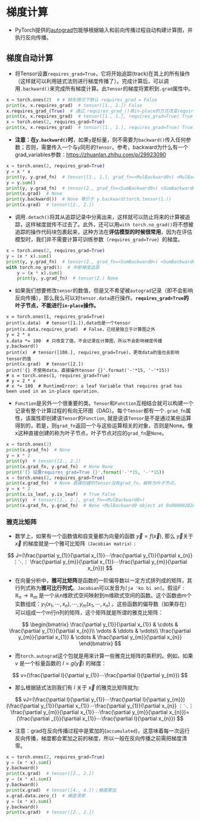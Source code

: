 # 梯度计算

- PyTorch提供的[autograd](https://pytorch.org/docs/stable/autograd.html)包能够根据输入和前向传播过程自动构建计算图，并执行反向传播。

## 梯度自动计算

- 将Tensor设置`requires_grad=True`，它将开始追踪(track)在其上的所有操作（这样就可以利用链式法则进行梯度传播了）。完成计算后，可以调用`.backward()`来完成所有梯度计算。此`Tensor`的梯度将累积到`.grad`属性中。

~~~python
x = torch.ones(2)  # # 缺失情况下默认 requires_grad = False
print(x, x.requires_grad)  # tensor([1., 1.]) False
x.requires_grad_(True)  # 通过.requires_grad_()用in-place的方式改变requires_grad属性
print(x, x.requires_grad)  # tensor([1., 1.], requires_grad=True) True
x = torch.ones(2, requires_grad=True)
print(x, x.requires_grad)  # tensor([1., 1.], requires_grad=True) True
~~~

- **注意：在`y.backward()`时**，如果`y`是标量，则不需要为`backward()`传入任何参数；否则，需要传入一个与`y`同形的`Tensor`。参考，backward为什么有一个grad_variables参数：<https://zhuanlan.zhihu.com/p/29923090>

~~~python
x = torch.ones(2, requires_grad=True)
y = x * x
print(y, y.grad_fn)  # tensor([1., 1.], grad_fn=<MulBackward0>) <MulBackward0 object at 0x000001521DC5BF60>
y = y.sum()
print(y, y.grad_fn)  # tensor(2., grad_fn=<SumBackward0>) <SumBackward0 object at 0x000001521DC5BF60>
print(x.grad)  # None
print(y.backward())  # None 等价于 y.backward(torch.tensor(1.))
print(x.grad)  # tensor([2., 2.])
~~~

- 调用`.detach()`将其从追踪记录中分离出来，这样就可以防止将来的计算被追踪，这样梯度就传不过去了。此外，还可以用`with torch.no_grad()`将不想被追踪的操作代码块包裹起来，这种方法在**评估模型的时候很常用**，因为在评估模型时，我们并不需要计算可训练参数（`requires_grad=True`）的梯度。

~~~python
x = torch.ones(2, requires_grad=True)
y = (x * x).sum()
print(y, y.grad_fn)  # tensor(2., grad_fn=<SumBackward0>) <SumBackward0 object at 0x000001A08211D1D0>
with torch.no_grad():  # 中断梯度追踪
    y = (x * x).sum()
    print(y, y.grad_fn)  # tensor(2.) None
~~~

- 如果我们想要修改`tensor`的数值，但是又不希望被`autograd`记录（即不会影响反向传播），那么我么可以对`tensor.data`进行操作。**`requires_grad=True`的叶子节点，不能进行`in-place`操作。**

~~~
x = torch.ones(1, requires_grad=True)
print(x.data)  # tensor([1.]),data也是一个tensor
print(x.data.requires_grad)  # False，已经是独立于计算图之外
y = 2 * x
x.data *= 100  # 只改变了值，不会记录在计算图，所以不会影响梯度传播
y.backward()
print(x)  # tensor([100.], requires_grad=True)，更改data的值也会影响tensor的值
print(x.grad)  # tensor([2.])
print('{} 不使用data，直接操作tensor {}'.format('-'*15, '-'*15))
# x = torch.ones(1, requires_grad=True)
# y = 2 * x
# x *= 100  # RuntimeError: a leaf Variable that requires grad has been used in an in-place operation.
~~~

- `Function`是另外一个很重要的类。`Tensor`和`Function`互相结合就可以构建一个记录有整个计算过程的有向无环图（DAG）。每个`Tensor`都有一个`.grad_fn`属性，该属性即创建该`Tensor`的`Function`, 就是说该`Tensor`是不是通过某些运算得到的，若是，则`grad_fn`返回一个与这些运算相关的对象，否则是None。像x这种直接创建的称为叶子节点，叶子节点对应的`grad_fn`是`None`。

~~~python
x = torch.ones(2)
print(x.grad_fn)  # None
y = x * 2
print(y)  # tensor([2., 2.])
print(x.grad_fn, y.grad_fn)  # None None
print('{} 设置requires_grad=True {}'.format('-'*15, '-'*15))
x = torch.ones(2, requires_grad=True)
print(x.grad_fn)  # None 直接创建的Tensor没有grad_fn，被称为叶子节点。
y = x * 2
print(x.is_leaf, y.is_leaf)  # True False
print(y)  # tensor([2., 2.], grad_fn=<MulBackward0>)
print(x.grad_fn, y.grad_fn)  # None <MulBackward0 object at 0x00000282A67BCF28>
~~~

### 雅克比矩阵

- 数学上，如果有一个函数值和自变量都为向量的函数  $\vec{y} =f(\vec{x})$, 那么 $\vec{y}$关于 $\vec{x}$ 的梯度就是一个雅可比矩阵`（Jacobian matrix）`:

$$
J=(\frac{\partial y_{1}}{\partial x_{1}}⋯\frac{\partial y_{1}}{\partial x_{n}} ⋮⋱⋮ \frac{\partial y_{m}}{\partial x_{1}}⋯\frac{\partial y_{m}}{\partial x_{n}})
$$

- 在向量分析中，**雅可比矩阵**是函数的一阶偏导数以一定方式排列成的矩阵，其行列式称为**雅可比行列式**。`Jacobian`可以发音为`[ja ˈko bi ən]`。假设$F:\mathbb{R}_{n}\rightarrow \mathbb{R}_{m}$ 是一个从n维欧式空间映射到m维欧式空间的函数。这个函数由m个实数组成：$y_{1}(x_{1},\cdots ,x_{n}),\cdots,y_{m}(x_{1},\cdots ,x_{n})$ 。这些函数的偏导数（如果存在）可以组成一个m行n列的矩阵，这个矩阵就是所谓的雅克比矩阵：

$$
\begin{bmatrix}
\frac{\partial y_{1}}{\partial x_{1}} & \cdots & \frac{\partial y_{1}}{\partial x_{n}}\\ 
\vdots  & \ddots  & \vdots\\ 
\frac{\partial y_{m}}{\partial x_{1}} & \cdots & \frac{\partial y_{m}}{\partial x_{n}}
\end{bmatrix}
$$

- 而`torch.autograd`这个包就是用来计算一些雅克比矩阵的乘积的。例如，如果 $v$ 是一个标量函数的 $l=g(\vec{y} )$ 的梯度：

$$
v=(\frac{\partial l}{\partial y_{1}}⋯\frac{\partial l}{\partial y_{m}})
$$

- 那么根据链式法则我们有 $l$ 关于 $\vec{x}$ 的雅克比矩阵就为:

$$
vJ=(\frac{\partial l}{\partial y_{1}}⋯\frac{\partial l}{\partial y_{m}})(\frac{\partial y_{1}}{\partial x_{1}}⋯\frac{\partial y_{1}}{\partial x_{n}} ⋮⋱⋮ \frac{\partial y_{m}}{\partial x_{1}}⋯\frac{\partial y_{m}}{\partial x_{n}})=(\frac{\partial _{l}}{\partial x_{1}}⋯\frac{\partial l}{\partial x_{n}})
$$

- 注意：grad在反向传播过程中是累加的(`accumulated`)，这意味着每一次运行反向传播，梯度都会累加之前的梯度，所以一般在反向传播之前需把梯度清零。

~~~python
x = torch.ones(2, requires_grad=True)
y = (x * x).sum()
y.backward()
print(x.grad)  # tensor([2., 2.])
y = (x * x).sum()
y.backward()
print(x.grad)  # tensor([4., 4.])；梯度累加
x.grad.data.zero_()  # 梯度清零
y = (x * x).sum()
y.backward()
print(x.grad)  # tensor([2., 2.])
~~~

